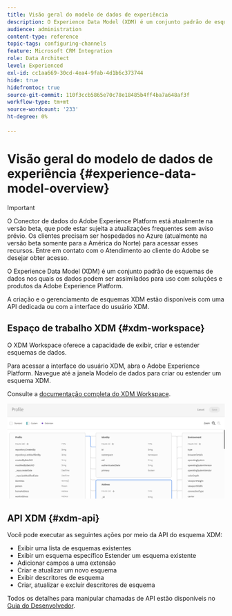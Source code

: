 ```yaml
---
title: Visão geral do modelo de dados de experiência
description: O Experience Data Model (XDM) é um conjunto padrão de esquemas de dados nos quais os dados podem ser assimilados para uso com soluções e produtos da Adobe Experience Platform.
audience: administration
content-type: reference
topic-tags: configuring-channels
feature: Microsoft CRM Integration
role: Data Architect
level: Experienced
exl-id: cc1aa669-30cd-4ea4-9fab-4d1b6c373744
hide: true
hidefromtoc: true
source-git-commit: 110f3ccb5865e70c78e18485b4ff4ba7a648af3f
workflow-type: tm+mt
source-wordcount: '233'
ht-degree: 0%

---
```


# Visão geral do modelo de dados de experiência {#experience-data-model-overview}

>[!IMPORTANT]
>
>O Conector de dados do Adobe Experience Platform está atualmente na versão beta, que pode estar sujeita a atualizações frequentes sem aviso prévio. Os clientes precisam ser hospedados no Azure (atualmente na versão beta somente para a América do Norte) para acessar esses recursos. Entre em contato com o Atendimento ao cliente do Adobe se desejar obter acesso.

O Experience Data Model (XDM) é um conjunto padrão de esquemas de dados nos quais os dados podem ser assimilados para uso com soluções e produtos da Adobe Experience Platform.

A criação e o gerenciamento de esquemas XDM estão disponíveis com uma API dedicada ou com a interface do usuário XDM.

## Espaço de trabalho XDM {#xdm-workspace}

O XDM Workspace oferece a capacidade de exibir, criar e estender esquemas de dados.

Para acessar a interface do usuário XDM, abra o Adobe Experience Platform. Navegue até a janela Modelo de dados para criar ou estender um esquema XDM.

Consulte a [documentação completa do XDM Workspace](https://experienceleague.adobe.com/docs/experience-platform/xdm/api/getting-started.html).

![](assets/aep_xdmworkspace.png)

## API XDM {#xdm-api}

Você pode executar as seguintes ações por meio da API do esquema XDM:

* Exibir uma lista de esquemas existentes
* Exibir um esquema específico Estender um esquema existente
* Adicionar campos a uma extensão
* Criar e atualizar um novo esquema
* Exibir descritores de esquema
* Criar, atualizar e excluir descritores de esquema

Todos os detalhes para manipular chamadas de API estão disponíveis no [Guia do Desenvolvedor](https://experienceleague.adobe.com/docs/experience-platform/xdm/api/getting-started.html).
